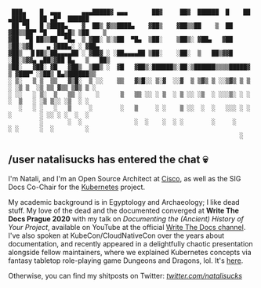 
     ███▄    █  ▄▄▄      ▄▄▄█████▓ ▄▄▄       ██▓     ██▓  ██████  █    ██  ▄████▄   ██ ▄█▀  ██████ 
     ██ ▀█   █ ▒████▄    ▓  ██▒ ▓▒▒████▄    ▓██▒    ▓██▒▒██    ▒  ██  ▓██▒▒██▀ ▀█   ██▄█▒ ▒██    ▒ 
    ▓██  ▀█ ██▒▒██  ▀█▄  ▒ ▓██░ ▒░▒██  ▀█▄  ▒██░    ▒██▒░ ▓██▄   ▓██  ▒██░▒▓█    ▄ ▓███▄░ ░ ▓██▄   
    ▓██▒  ▐▌██▒░██▄▄▄▄██ ░ ▓██▓ ░ ░██▄▄▄▄██ ▒██░    ░██░  ▒   ██▒▓▓█  ░██░▒▓▓▄ ▄██▒▓██ █▄   ▒   ██▒
    ▒██░   ▓██░ ▓█   ▓██▒  ▒██▒ ░  ▓█   ▓██▒░██████▒░██░▒██████▒▒▒▒█████▓ ▒ ▓███▀ ░▒██▒ █▄▒██████▒▒
    ░ ▒░   ▒ ▒  ▒▒   ▓▒█░  ▒ ░░    ▒▒   ▓▒█░░ ▒░▓  ░░▓  ▒ ▒▓▒ ▒ ░░▒▓▒ ▒ ▒ ░ ░▒ ▒  ░▒ ▒▒ ▓▒▒ ▒▓▒ ▒ ░
    ░ ░░   ░ ▒░  ▒   ▒▒ ░    ░      ▒   ▒▒ ░░ ░ ▒  ░ ▒ ░░ ░▒  ░ ░░░▒░ ░ ░   ░  ▒   ░ ░▒ ▒░░ ░▒  ░ ░
       ░   ░ ░   ░   ▒     ░        ░   ▒     ░ ░    ▒ ░░  ░  ░   ░░░ ░ ░ ░        ░ ░░ ░ ░  ░  ░  
             ░       ░  ░               ░  ░    ░  ░ ░        ░     ░     ░ ░      ░  ░         ░  
                                                                      ░                        

## /user natalisucks has entered the chat 💀

I'm Natali, and I'm an Open Source Architect at <a href="https://opensource.cisco.com" target="_blank">Cisco</a>, as well as the SIG Docs Co-Chair for the <a href="https://kubernetes.io/" target="_blank" rel="noreferrer noopener">Kubernetes</a> project.

My academic background is in Egyptology and Archaeology; I like dead stuff. My love of the dead and the documented converged at <b>Write The Docs Prague 2020</b> with my talk on <i>Documenting the (Ancient) History of Your Project</i>, available on YouTube at the official <a href="https://www.youtube.com/watch?v=YxNx9Fi40-Y&list=PLZAeFn6dfHpmRWZJaUwQzsdagW2TtRI2x&index=5" target="_blank" rel="noreferrer noopener">Write The Docs channel</a>. I've also spoken at KubeCon/CloudNativeCon over the years about documentation, and recently appeared in a delightfully chaotic presentation alongside fellow maintainers, where we explained Kubernetes concepts via fantasy tabletop role-playing game Dungeons and Dragons, lol. It's <a href="https://www.youtube.com/watch?v=-CPrDLFM1Aw" target="_blank">here</a>.

Otherwise, you can find my shitposts on Twitter: <a href="https://www.twitter.com/natalisucks" target="_blank" rel="noreferrer noopener"><i>twitter.com/natalisucks<i></a>
<!--
**natalisucks/natalisucks** is a ✨ _special_ ✨ repository because its `README.md` (this file) appears on your GitHub profile.

Here are some ideas to get you started:

- 🔭 I’m currently working on ...
- 🌱 I’m currently learning ...
- 👯 I’m looking to collaborate on ...
- 🤔 I’m looking for help with ...
- 💬 Ask me about ...
- 📫 How to reach me: ...
- 😄 Pronouns: ...
- ⚡ Fun fact: ...
-->
